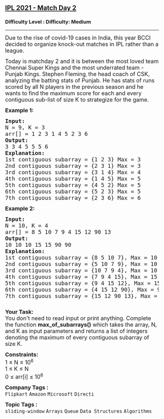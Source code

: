 <h2><a href="https://www.geeksforgeeks.org/problems/ipl-2021-match-day-2--141634/1?page=11&difficulty=Easy,Medium,Hard&status=unsolved&sortBy=submissions">IPL 2021 - Match Day 2</a></h2><h3>Difficulty Level : Difficulty: Medium</h3><hr><div class="problems_problem_content__Xm_eO"><p><span style="font-size:18px">Due to the rise of covid-19 cases in India, this year BCCI decided to organize knock-out matches in IPL rather than a league. </span></p>

<p><span style="font-size:18px">Today is matchday 2 and it is between the most loved team Chennai Super Kings and the most underrated team - Punjab Kings. </span> <span style="font-size:18px">Stephen Fleming</span>, <span style="font-size:18px">the head coach of CSK, analyzing the batting stats of Punjab. He has stats of runs scored by all N players in the previous season and he wants to find the maximum score for each and every contiguous sub-list of size K to strategize for the game. </span></p>

<p><strong><span style="font-size:18px">Example 1:</span></strong></p>

<pre><span style="font-size:18px"><strong>Input:</strong>
N = 9, K = 3
arr[] = 1 2 3 1 4 5 2 3 6</span>
<span style="font-size:18px"><strong>Output: </strong>
3 3 4 5 5 5 6 </span>
<span style="font-size:18px"><strong>Explanation: </strong>
1st contiguous subarray = {1 2 3} Max = 3
2nd contiguous subarray = {2 3 1} Max = 3
3rd contiguous subarray = {3 1 4} Max = 4
4th contiguous subarray = {1 4 5} Max = 5
5th contiguous subarray = {4 5 2} Max = 5
6th contiguous subarray = {5 2 3} Max = 5
7th contiguous subarray = {2 3 6} Max = 6</span></pre>

<p><strong><span style="font-size:18px">Example 2:</span></strong></p>

<pre><span style="font-size:18px"><strong>Input:</strong>
N = 10, K = 4
arr[] = 8 5 10 7 9 4 15 12 90 13</span>
<span style="font-size:18px"><strong>Output: </strong>
10 10 10 15 15 90 90
<strong>Explanation: 
</strong>1st contiguous subarray = {8 5 10 7}, Max = 10
2nd contiguous subarray = {5 10 7 9}, Max = 10 
3rd contiguous subarray = {10 7 9 4}, Max = 10 
4th contiguous subarray = {7 9 4 15}, Max = 15
5th contiguous subarray = {9 4 15 12}, Max = 15 
6th contiguous subarray = {4 15 12 90}, Max = 90 
7th contiguous subarray = {15 12 90 13}, Max = 90 </span>
</pre>

<p><br>
<span style="font-size:18px"><strong>Your Task: &nbsp;</strong><br>
You don't need to read input or print anything. Complete the function <strong>max_of_subarrays()</strong> which takes the array, N, and K as input parameters and returns a list of integers denoting the maximum of every contiguous subarray of size K.</span></p>

<p><span style="font-size:18px"><strong>Constraints:</strong><br>
1 ≤ N ≤ 10<sup>6</sup><br>
1 ≤ K ≤ N<br>
0 ≤ arr[i]&nbsp;≤ 10<sup>6</sup></span></p>
</div><p><span style=font-size:18px><strong>Company Tags : </strong><br><code>Flipkart</code>&nbsp;<code>Amazon</code>&nbsp;<code>Microsoft</code>&nbsp;<code>Directi</code>&nbsp;<br><p><span style=font-size:18px><strong>Topic Tags : </strong><br><code>sliding-window</code>&nbsp;<code>Arrays</code>&nbsp;<code>Queue</code>&nbsp;<code>Data Structures</code>&nbsp;<code>Algorithms</code>&nbsp;